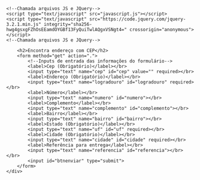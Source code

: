 <!DOCTYPE html>
<html lang="en">
<head>
    <meta charset="UTF-8">
    <meta name="viewport" content="width=device-width, initial-scale=1.0">
    <meta http-equiv="X-UA-Compatible" content="ie=edge">
    <title>marceloSeiji | buscaCep</title>
    <link rel="stylesheet" href="https://maxcdn.bootstrapcdn.com/bootstrap/4.0.0/css/bootstrap.min.css" integrity="sha384-Gn5384xqQ1aoWXA+058RXPxPg6fy4IWvTNh0E263XmFcJlSAwiGgFAW/dAiS6JXm" crossorigin="anonymous">
    <link rel="stylesheet" type="text/css" href="style.css"/> 

    <!--Chamada arquivos JS e JQuery-->
    <script type="text/javascript" src="javascript.js"></script>
    <script type="text/javascript" src="https://code.jquery.com/jquery-3.2.1.min.js" integrity="sha256-hwg4gsxgFZhOsEEamdOYGBf13FyQuiTwlAQgxVSNgt4=" crossorigin="anonymous"></script>
    <!--Chamada arquivos JS e JQuery-->

</head>
    
<body>
    <div class="container-fluid text-center" id="main">
        <!--Chamada arquivos JS e JQuery-->
        <script type="text/javascript" src="javascript.js"></script>
        <script type="text/javascript" src="https://code.jquery.com/jquery-3.2.1.min.js" integrity="sha256-hwg4gsxgFZhOsEEamdOYGBf13FyQuiTwlAQgxVSNgt4=" crossorigin="anonymous"></script>
        <!-- Chama o Jquery da máscara de cep -->
        <script type="text/javascript" src="jquery/jquery-1.2.6.pack.js"></script>
        <script type="text/javascript" src="jquery/jquery.maskedinput-1.1.4.pack.js"/></script>
        
        <h2>Encontra endereço com CEP</h2>
        <form method="get" action="."> 
            <!--Inputs de entrada das informações do formulário-->
            <label>Cep (Obrigatório)</label></br>
            <input type="text" name="cep" id="cep" value="" required></br>
            <label>Endereço (Obrigatório)</label></br>
            <input type="text" name="logradouro" id="logradouro" required></br>
            <label>Número</label></br>
            <input type="text" name="numero" id="numero"></br>
            <label>Complemento</label></br>
            <input type="text" name="complemento" id="complemento"></br>
            <label>Bairro</label></br>
            <input type="text" name="bairro" id="bairro"></br>
            <label>Estado (Obrigatório)</label></br>
            <input type="text" name="uf" id="uf" required></br>
            <label>Cidade (Obrigatório)</label></br>
            <input type="text" name="cidade" id="cidade" required></br>
            <label>Referência para entrega</label></br>
            <input type="text" name="referencia" id="referencia"></br></br>
            <input id="btnenviar" type="submit">
        </form>
    </div>
</body>
</html>

